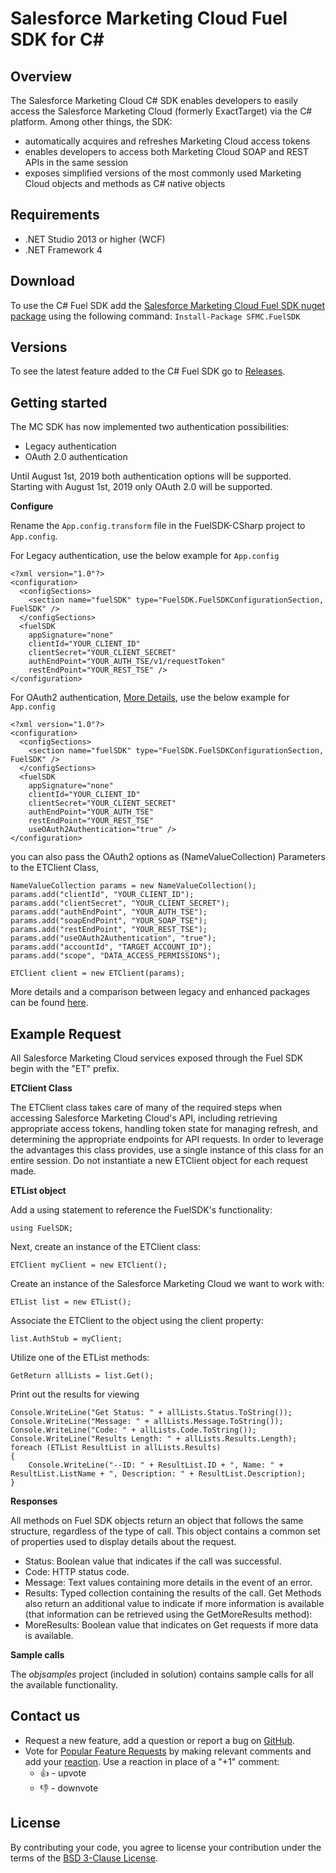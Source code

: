 Salesforce Marketing Cloud Fuel SDK for C# 
============


## Overview ##
The Salesforce Marketing Cloud C# SDK enables developers to easily access the Salesforce Marketing Cloud (formerly ExactTarget) via the C# platform. Among other things, the SDK:
* automatically acquires and refreshes Marketing Cloud access tokens
* enables developers to access both Marketing Cloud SOAP and REST APIs in the same session
* exposes simplified versions of the most commonly used Marketing Cloud objects and methods as C# native objects

## Requirements ##
* .NET Studio 2013 or higher (WCF)
* .NET Framework 4
## Download ##
To use the C# Fuel SDK add the [Salesforce Marketing Cloud Fuel SDK nuget package](https://www.nuget.org/packages/SFMC.FuelSDK/) using the following command:
`Install-Package SFMC.FuelSDK `

## Versions ##
To see the latest feature added to the C# Fuel SDK go to [Releases](https://github.com/salesforce-marketingcloud/FuelSDK-CSharp/releases).

## Getting started ##
The MC SDK has now implemented two authentication possibilities: 
* Legacy authentication
* OAuth 2.0 authentication 

Until August 1st, 2019 both authentication options will be supported.
Starting with August 1st, 2019 only OAuth 2.0 will be supported.

**Configure**  

Rename the `App.config.transform` file in the FuelSDK-CSharp project to `App.config`.

For Legacy authentication, use the below example for `App.config`

```
<?xml version="1.0"?>
<configuration>
  <configSections>
    <section name="fuelSDK" type="FuelSDK.FuelSDKConfigurationSection, FuelSDK" />
  </configSections>
  <fuelSDK
    appSignature="none"
    clientId="YOUR_CLIENT_ID"
    clientSecret="YOUR_CLIENT_SECRET"
    authEndPoint="YOUR_AUTH_TSE/v1/requestToken"
    restEndPoint="YOUR_REST_TSE" />
</configuration>
```

For OAuth2 authentication, [More Details](https://developer.salesforce.com/docs/atlas.en-us.mc-app-development.meta/mc-app-development/access-token-s2s.htm), use the below example for `App.config`
```
<?xml version="1.0"?>
<configuration>
  <configSections>
    <section name="fuelSDK" type="FuelSDK.FuelSDKConfigurationSection, FuelSDK" />
  </configSections>
  <fuelSDK
    appSignature="none"
    clientId="YOUR_CLIENT_ID"
    clientSecret="YOUR_CLIENT_SECRET"
    authEndPoint="YOUR_AUTH_TSE"
    restEndPoint="YOUR_REST_TSE"
    useOAuth2Authentication="true" />
</configuration>
```

you can also pass the OAuth2 options as (NameValueCollection) Parameters to the ETClient Class,
```
NameValueCollection params = new NameValueCollection();
params.add("clientId", "YOUR_CLIENT_ID");
params.add("clientSecret", "YOUR_CLIENT_SECRET");
params.add("authEndPoint", "YOUR_AUTH_TSE");
params.add("soapEndPoint", "YOUR_SOAP_TSE");
params.add("restEndPoint", "YOUR_REST_TSE");
params.add("useOAuth2Authentication", "true");
params.add("accountId", "TARGET_ACCOUNT_ID");
params.add("scope", "DATA_ACCESS_PERMISSIONS");

ETClient client = new ETClient(params);
```

More details and a comparison between legacy and enhanced packages can be found [here](https://developer.salesforce.com/docs/atlas.en-us.mc-app-development.meta/mc-app-development/installed-package-types.htm#).

## Example Request ## 
All Salesforce Marketing Cloud services exposed through the Fuel SDK begin with the "ET" prefix. 

**ETClient Class**

The ETClient class takes care of many of the required steps when accessing Salesforce Marketing Cloud's API, including retrieving appropriate access tokens, handling token state for managing refresh, and determining the appropriate endpoints for API requests. In order to leverage the advantages this class provides, use a single instance of this class for an entire session. Do not instantiate a new ETClient object for each request made.

**ETList object**

Add a using statement to reference the FuelSDK's functionality:

`using FuelSDK;`

Next, create an instance of the ETClient class:

`ETClient myClient = new ETClient();`

Create an instance of the Salesforce Marketing Cloud we want to work with:

`ETList list = new ETList();`

Associate the ETClient to the object using the client property:

`list.AuthStub = myClient;`

Utilize one of the ETList methods:

`GetReturn allLists = list.Get();`

Print out the results for viewing

```
Console.WriteLine("Get Status: " + allLists.Status.ToString());
Console.WriteLine("Message: " + allLists.Message.ToString());
Console.WriteLine("Code: " + allLists.Code.ToString());
Console.WriteLine("Results Length: " + allLists.Results.Length);
foreach (ETList ResultList in allLists.Results)
{
    Console.WriteLine("--ID: " + ResultList.ID + ", Name: " + ResultList.ListName + ", Description: " + ResultList.Description);
}
```

**Responses**

All methods on Fuel SDK objects return an object that follows the same structure, regardless of the type of call. This object contains a common set of properties used to display details about the request.
* Status: Boolean value that indicates if the call was successful.
* Code: HTTP status code.
* Message: Text values containing more details in the event of an error.
* Results: Typed collection containing the results of the call.
Get Methods also return an additional value to indicate if more information is available (that information can be retrieved using the GetMoreResults method):
* MoreResults: Boolean value that indicates on Get requests if more data is available.

**Sample calls**

The *objsamples* project (included in solution) contains sample calls for all the available functionality.


## Contact us ##
* Request a new feature, add a question or report a bug on [GitHub](https://github.com/salesforce-marketingcloud/FuelSDK-CSharp/issues).
* Vote for [Popular Feature Requests](https://github.com/salesforce-marketingcloud/FuelSDK-CSharp/issues?q=is%3Aopen+sort%3Areactions-%2B1-desc+) by making relevant comments and add your [reaction](https://github.com/blog/2119-add-reactions-to-pull-requests-issues-and-comments). Use a reaction in place of a "+1" comment:
    + 👍 - upvote
    + 👎 - downvote

## License ##
By contributing your code, you agree to license your contribution under the terms of the [BSD 3-Clause License](https://github.com/salesforce-marketingcloud/FuelSDK-CSharp/blob/master/license.md).
